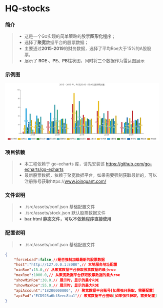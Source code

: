 # HQ-stocks

### 简介

>* 这是一个Go实现的简单策略的股票**图形化**程序；
>* 选择了**聚宽**数据平台的股票数据；
>* 主要通过**2015-2019**的财务数据，选择了平均Roe大于15%的A股股票，
>* 展示了 **ROE 、PE、PB**柱状图，同时将三个数据作为雷达图展示

### 示例图

![ROE](.\src\assets\ROE.png)


### 项目依赖
>* 本工程依赖于 go-echarts 库，请先安装该 https://github.com/go-echarts/go-echarts
>* 最新股票数据，依赖于聚宽数据平台，如果需要强制获取最新的，可以注册账号获取https://www.joinquant.com/ 


### 文件说明
>* ./src/assets/conf.json 基础配置文件
>* ./src/assets/stock.json 默认股票数据文件
>* **bar.html 静态文件，可以不依赖程序直接使用**

### 配置说明
>* ./src/assets/conf.json 基础配置文件
``` json
{
    "forceLoad":false,//是否强制加载最新的股票数据
    "host":"http://127.0.0.1:8080",// 本地服务地址配置
    "minRoe":15.0,// 从聚宽数据平台获取股票数据的最小roe
    "maxRoe":1000.0,// 从聚宽数据平台获取股票数据的最大roe
    "showMinRoe":30.0,// 展示时，显示的最小ROE
    "showMaxRoe":55.0,// 展示时，显示的最大ROE
    "apiAccount":"18200000000", // 聚宽数据平台账号[如果强只获取，需要配置]
    "apiPwd":"ECD928a6bf8eec8ba1"// 聚宽数据平台密码[如果强只获取，需要配置]
}
```

